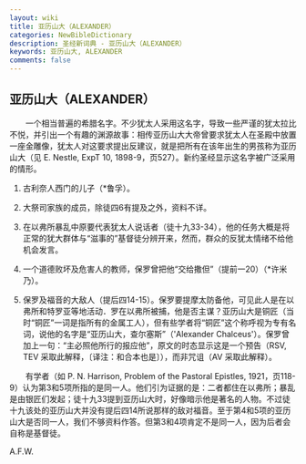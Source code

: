 ```yaml
---
layout: wiki
title: 亚历山大（ALEXANDER）
categories: NewBibleDictionary
description: 圣经新词典 - 亚历山大（ALEXANDER）
keywords: 亚历山大, ALEXANDER
comments: false
---
```


## 亚历山大（ALEXANDER）

　　一个相当普遍的希腊名字。不少犹太人采用这名字，导致一些严谨的犹太拉比不悦，并引出一个有趣的渊源故事：相传亚历山大大帝曾要求犹太人在圣殿中放置一座金雕像，犹太人对这要求提出反建议，就是把所有在该年出生的男孩称为亚历山大（见 E. Nestle, ExpT 10, 1898-9，页527）。新约圣经显示这名字被广泛采用的情形。

1. 古利奈人西门的儿子（*鲁孚）。

2. 大祭司家族的成员，除徒四6有提及之外，资料不详。

3. 在以弗所暴乱中原要代表犹太人说话者（徒十九33-34），他的任务大概是将正常的犹大群体与“滋事的”基督徒分辨开来，然而，群众的反犹太情绪不给他机会发言。

4. 一个道德败坏及危害人的教师，保罗曾把他“交给撒但”（提前一20）（*许米乃）。

5. 保罗及福音的大敌人（提后四14-15）。保罗要提摩太防备他，可见此人是在以弗所和特罗亚等地活动．罗在以弗所被捕，他是否主谋？亚历山大是铜匠（当时“铜匠”一词是指所有的金属工人），但有些学者将“铜匠”这个称呼视为专有名词，说他的名字是“亚历山大，查尔塞斯”（'Alexander Chalceus'）。保罗曾加上一句：“主必照他所行的报应他”，原文的时态显示这是一个预告（RSV, TEV 采取此解释，〔译注：和合本也是〕），而非咒诅（AV 采取此解释）。

　　有学者（如 P. N. Harrison, Problem of the Pastoral Epistles, 1921，页118-9）认为第3和5项所指的是同一人。他们引为证据的是：二者都住在以弗所；暴乱是由银匠们发起；徒十九33提到亚历山大时，好像暗示他是著名的人物。不过徒十九该处的亚历山大并没有提后四14所说那样的敌对福音。至于第4和5项的亚历山大是否同一人，我们不够资料作答。但第3和4项肯定不是同一人，因为后者会自称是基督徒。

A.F.W.






